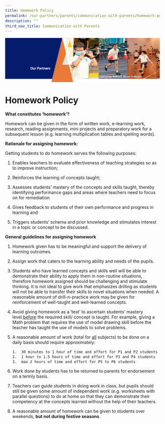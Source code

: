 ```yaml
---
title: Homework Policy
permalink: /our-partners/parents/communication-with-parents/homework-policy/
description: ""
third_nav_title: Communication with Parents
---
```


![](/images/OurPartners.png)

Homework Policy
===============

  

<b>What constitutes ‘homework’?</b>

  

Homework can be given in the form of written work, e-learning work, research, reading assignments, mini projects and preparatory work for a subsequent lesson (e.g. learning multiplication tables and spelling words).

  

<b>Rationale for assigning homework:</b>

  

Getting students to do homework serves the following purposes:

  1.  Enables teachers to evaluate effectiveness of teaching strategies so as to improve instruction;  
    
2.  Reinforces the learning of concepts taught;  
    
3.  Assesses students’ mastery of the concepts and skills taught, thereby identifying performance gaps and areas where teachers need to focus on for remediation  
    
4.  Gives feedback to students of their own performance and progress in learning and  
    
5.  Triggers students’ schema and prior knowledge and stimulates interest in a topic or concept to be discussed.

<b>General guidelines for assigning homework</b>

1.  Homework given has to be meaningful and support the delivery of learning outcomes.  
    
2.  Assign work that caters to the learning ability and needs of the pupils.  
    
3.  Students who have learned concepts and skills well will be able to demonstrate their ability to apply them in non-routine situations, therefore homework assigned should be challenging and stimulate thinking. It is not ideal to give work that emphasizes drilling as students will not be able to transfer their skills to novel situations when needed. A reasonable amount of drill-n-practice work may be given for reinforcement of well-taught and well-learned concepts.  
    
4.  Avoid giving homework as a ‘test’ to ascertain students’ mastery level <u>before</u> the required skill/ concept is taught. For example, giving a Math problem that requires the use of model drawing skill before the teacher has taught the use of models to solve problems.  
    
5.  A reasonable amount of work (total for <u>all</u> subjects) to be done on a daily basis should require approximately:  
    

        1.  30 minutes to 1 hour of time and effort for P1 and P2 students
        2.  1 hour to 1.5 hours of time and effort for P3 and P4 students
        3.  max 2 hours of time and effort for P5 to P6 students

6.  Work done by students has to be returned to parents for endorsement on a termly basis.  
    
7.  Teachers can guide students in doing work in class, but pupils should still be given some amount of independent work (e.g. worksheets with parallel questions) to do at home so that they can demonstrate their competency at the concepts learned without the help of their teachers.  
    
8.  A reasonable amount of homework can be given to students over weekends, <b>but not during festive seasons</b>.